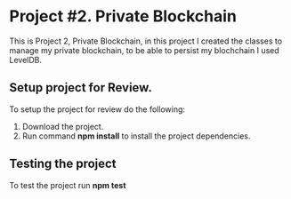 # Project #2. Private Blockchain

This is Project 2, Private Blockchain, in this project I created the classes to manage my private blockchain, to be able to persist my blochchain I used LevelDB.

## Setup project for Review.

To setup the project for review do the following:
1. Download the project.
2. Run command __npm install__ to install the project dependencies.

## Testing the project

To test the project run __npm test__
